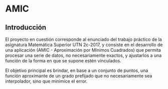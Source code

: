 # AMIC

## Introducción

  El proyecto en cuestión corresponde al enunciado del trabajo práctico de la asignatura Matemática Superior UTN 2c-2017, y consiste en el desarrollo de una aplicación (AMIC - Aproximación por Mínimos Cuadrados) que permita procesar una serie de datos, no necesariamente exactos, y ajustarlos a una función de la forma en que se supone estén vinculados.

  El objetivo principal es brindar, en base a un conjunto de puntos, una función aproximante de un grado prefijado que no necesariamente sea interpolador, sino que minimice el error.
